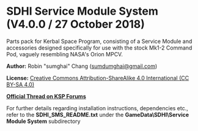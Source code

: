 # SDHI Service Module System (V4.0.0 / 27 October 2018)
Parts pack for Kerbal Space Program, consisting of a Service Module and accessories designed specifically for use with the stock Mk1-2 Command Pod, vaguely resembling NASA's Orion MPCV.

**Author:** Robin "sumghai" Chang (sumdumghai@gmail.com)

**License:** [Creative Commons Attribution-ShareAlike 4.0 International (CC BY-SA 4.0)](http://www.creativecommons.org/licenses/by-sa/4.0/)

[**Official Thread on KSP Forums**](https://forum.kerbalspaceprogram.com/index.php?/topic/48073-13-sdhi-service-module-system-v324-18-june-2017/)

For further details regarding installation instructions, dependencies etc., refer to the **SDHI\_SMS\_README.txt** under the **GameData\SDHI\Service Module System** subdirectory